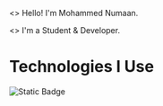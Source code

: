 <> Hello! I'm Mohammed Numaan.

<> I'm a Student & Developer.

# Technologies I Use

![Static Badge](https://img.shields.io/badge/HTML-5?style=for-the-badge&logo=html5&logoColor=white&labelColor=%23E34F26&color=%23E34F26)



